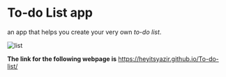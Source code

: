 # To-do List app
an app that helps you create your very own *to-do list*.


![list](https://img.freepik.com/free-vector/illustration-list_53876-28518.jpg?size=626&ext=jpg)

**The link for the following webpage is** https://heyitsyazir.github.io/To-do-list/
